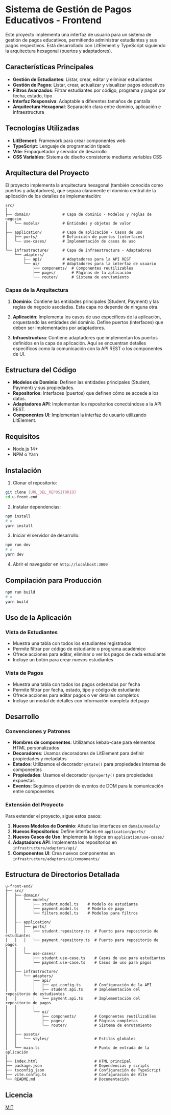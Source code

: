 # Sistema de Gestión de Pagos Educativos - Frontend

Este proyecto implementa una interfaz de usuario para un sistema de gestión de pagos educativos, permitiendo administrar estudiantes y sus pagos respectivos. Está desarrollado con LitElement y TypeScript siguiendo la arquitectura hexagonal (puertos y adaptadores).

## Características Principales

- **Gestión de Estudiantes**: Listar, crear, editar y eliminar estudiantes
- **Gestión de Pagos**: Listar, crear, actualizar y visualizar pagos educativos
- **Filtros Avanzados**: Filtrar estudiantes por código, programa y pagos por fecha, estado, tipo
- **Interfaz Responsiva**: Adaptable a diferentes tamaños de pantalla
- **Arquitectura Hexagonal**: Separación clara entre dominio, aplicación e infraestructura

## Tecnologías Utilizadas

- **LitElement**: Framework para crear componentes web
- **TypeScript**: Lenguaje de programación tipado
- **Vite**: Empaquetador y servidor de desarrollo
- **CSS Variables**: Sistema de diseño consistente mediante variables CSS

## Arquitectura del Proyecto

El proyecto implementa la arquitectura hexagonal (también conocida como puertos y adaptadores), que separa claramente el dominio central de la aplicación de los detalles de implementación:

```
src/
│
├── domain/              # Capa de dominio - Modelos y reglas de negocio
│   └── models/          # Entidades y objetos de valor
│
├── application/         # Capa de aplicación - Casos de uso
│   ├── ports/           # Definición de puertos (interfaces)
│   └── use-cases/       # Implementación de casos de uso
│
└── infrastructure/      # Capa de infraestructura - Adaptadores
    └── adapters/
        ├── api/         # Adaptadores para la API REST
        └── ui/          # Adaptadores para la interfaz de usuario
            ├── components/  # Componentes reutilizables
            ├── pages/       # Páginas de la aplicación
            └── router/      # Sistema de enrutamiento
```

### Capas de la Arquitectura

1. **Dominio**: Contiene las entidades principales (Student, Payment) y las reglas de negocio asociadas. Esta capa no depende de ninguna otra.

2. **Aplicación**: Implementa los casos de uso específicos de la aplicación, orquestando las entidades del dominio. Define puertos (interfaces) que deben ser implementados por adaptadores.

3. **Infraestructura**: Contiene adaptadores que implementan los puertos definidos en la capa de aplicación. Aquí se encuentran detalles específicos como la comunicación con la API REST o los componentes de UI.

## Estructura del Código

- **Modelos de Dominio**: Definen las entidades principales (Student, Payment) y sus propiedades.
- **Repositorios**: Interfaces (puertos) que definen cómo se accede a los datos.
- **Adaptadores API**: Implementan los repositorios conectándose a la API REST.
- **Componentes UI**: Implementan la interfaz de usuario utilizando LitElement.

## Requisitos

- Node.js 14+
- NPM o Yarn

## Instalación

1. Clonar el repositorio:

```bash
git clone [URL_DEL_REPOSITORIO]
cd u-front-end
```

2. Instalar dependencias:

```bash
npm install
# o
yarn install
```

3. Iniciar el servidor de desarrollo:

```bash
npm run dev
# o
yarn dev
```

4. Abrir el navegador en `http://localhost:3000`

## Compilación para Producción

```bash
npm run build
# o
yarn build
```

## Uso de la Aplicación

### Vista de Estudiantes

- Muestra una tabla con todos los estudiantes registrados
- Permite filtrar por código de estudiante o programa académico
- Ofrece acciones para editar, eliminar o ver los pagos de cada estudiante
- Incluye un botón para crear nuevos estudiantes

### Vista de Pagos

- Muestra una tabla con todos los pagos ordenados por fecha
- Permite filtrar por fecha, estado, tipo y código de estudiante
- Ofrece acciones para editar pagos o ver detalles completos
- Incluye un modal de detalles con información completa del pago

## Desarrollo

### Convenciones y Patrones

- **Nombres de componentes**: Utilizamos kebab-case para elementos HTML personalizados
- **Decoradores**: Usamos decoradores de LitElement para definir propiedades y metadatos
- **Estados**: Utilizamos el decorador `@state()` para propiedades internas de componentes
- **Propiedades**: Usamos el decorador `@property()` para propiedades expuestas
- **Eventos**: Seguimos el patrón de eventos de DOM para la comunicación entre componentes

### Extensión del Proyecto

Para extender el proyecto, sigue estos pasos:

1. **Nuevos Modelos de Dominio**: Añade las interfaces en `domain/models/`
2. **Nuevos Repositorios**: Define interfaces en `application/ports/`
3. **Nuevos Casos de Uso**: Implementa la lógica en `application/use-cases/`
4. **Adaptadores API**: Implementa los repositorios en `infrastructure/adapters/api/`
5. **Componentes UI**: Crea nuevos componentes en `infrastructure/adapters/ui/components/`

## Estructura de Directorios Detallada

```
u-front-end/
├── src/
│   ├── domain/
│   │   └── models/
│   │       ├── student.model.ts    # Modelo de estudiante
│   │       ├── payment.model.ts    # Modelo de pago
│   │       └── filters.model.ts    # Modelos para filtros
│   │
│   ├── application/
│   │   ├── ports/
│   │   │   ├── student.repository.ts  # Puerto para repositorio de estudiantes
│   │   │   └── payment.repository.ts  # Puerto para repositorio de pagos
│   │   │
│   │   └── use-cases/
│   │       ├── student.use-case.ts    # Casos de uso para estudiantes
│   │       └── payment.use-case.ts    # Casos de uso para pagos
│   │
│   ├── infrastructure/
│   │   └── adapters/
│   │       ├── api/
│   │       │   ├── api.config.ts      # Configuración de la API
│   │       │   ├── student.api.ts     # Implementación del repositorio de estudiantes
│   │       │   └── payment.api.ts     # Implementación del repositorio de pagos
│   │       │
│   │       └── ui/
│   │           ├── components/        # Componentes reutilizables
│   │           ├── pages/             # Páginas completas
│   │           └── router/            # Sistema de enrutamiento
│   │
│   ├── assets/
│   │   └── styles/                    # Estilos globales
│   │
│   └── main.ts                        # Punto de entrada de la aplicación
│
├── index.html                         # HTML principal
├── package.json                       # Dependencias y scripts
├── tsconfig.json                      # Configuración de TypeScript
├── vite.config.ts                     # Configuración de Vite
└── README.md                          # Documentación
```

## Licencia

[MIT](LICENSE)


